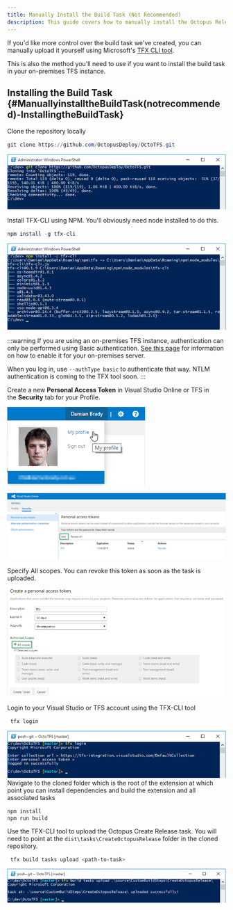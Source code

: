 ```yaml
---
title: Manually Install the Build Task (Not Recommended)
description: This guide covers how to manually install the Octopus Release build task into Microsoft TFS.
---
```


If you'd like more control over the build task we've created, you can manually upload it yourself using Microsoft's [TFX CLI tool](https://github.com/Microsoft/tfs-cli).

This is also the method you'll need to use if you want to install the build task in your on-premises TFS instance.

## Installing the Build Task {#ManuallyinstalltheBuildTask(notrecommended)-InstallingtheBuildTask}

Clone the repository locally

```powershell
git clone https://github.com/OctopusDeploy/OctoTFS.git
```

![](/docs/images/3048587/3278346.png "width=500")

Install TFX-CLI using NPM. You'll obviously need node installed to do this.

```powershell
npm install -g tfx-cli
```

![](/docs/images/3048587/3278347.png "width=500")

:::warning
If you are using an on-premises TFS instance, authentication can only be performed using Basic authentication. [See this page](https://github.com/Microsoft/tfs-cli/blob/master/docs/configureBasicAuth.md) for information on how to enable it for your on-premises server.

When you log in, use `--authType basic` to authenticate that way. NTLM authentication is coming to the TFX tool soon.
:::

Create a new **Personal Access Token** in Visual Studio Online or TFS in the **Security** tab for your Profile.

![](/docs/images/3048587/3278348.png)

![](/docs/images/3048587/3278349.png "width=500")

Specify All scopes. You can revoke this token as soon as the task is uploaded.

![](/docs/images/3048587/3278350.png "width=500")

Login to your Visual Studio or TFS account using the TFX-CLI tool

```powershell
 tfx login
```

![](/docs/images/3048587/3278375.png "width=500")
Navigate to the cloned folder which is the root of the extension at which point you can install dependencies and build the extension and all associated tasks

```
npm install
npm run build
```

Use the TFX-CLI tool to upload the Octopus Create Release task. You will need to point at the `dist\tasks\CreateOctopusRelease` folder in the cloned repository.

```powershell
 tfx build tasks upload <path-to-task>
```

![](/docs/images/3048587/3278376.png "width=500")
